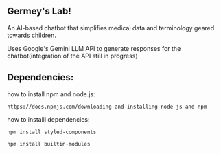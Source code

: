 ## Germey's Lab!
An AI-based chatbot that simplifies medical data and terminology geared towards children.

Uses Google's Gemini LLM API to generate responses for the chatbot(integration of the API still in progress)

## Dependencies:

how to install npm and node.js:

```https://docs.npmjs.com/downloading-and-installing-node-js-and-npm```

how to installl dependencies:

```npm install styled-components```

```npm install builtin-modules```
